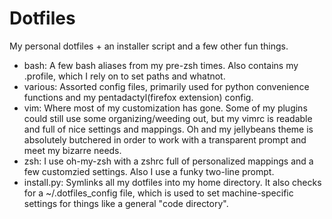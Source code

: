 Dotfiles
=======
My personal dotfiles + an installer script and a few other fun things.

- bash: A few bash aliases from my pre-zsh times.  Also contains my .profile, which I rely on to set paths and whatnot.
- various: Assorted config files, primarily used for python convenience functions and my pentadactyl(firefox extension) config.
- vim: Where most of my customization has gone.  Some of my plugins could still use some organizing/weeding out, but my vimrc is readable and full of nice settings and mappings. Oh and my jellybeans theme is absolutely butchered in order to work with a transparent prompt and meet my bizarre needs.
- zsh: I use oh-my-zsh with a zshrc full of personalized mappings and a few customzied settings.  Also I use a funky two-line prompt.
- install.py: Symlinks all my dotfiles into my home directory.  It also checks for a ~/.dotfiles_config file, which is used to set machine-specific settings for things like a general "code directory".
